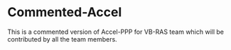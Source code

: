 # Commented-Accel
This is a commented version of Accel-PPP for VB-RAS team which will be contributed by all the team members.
